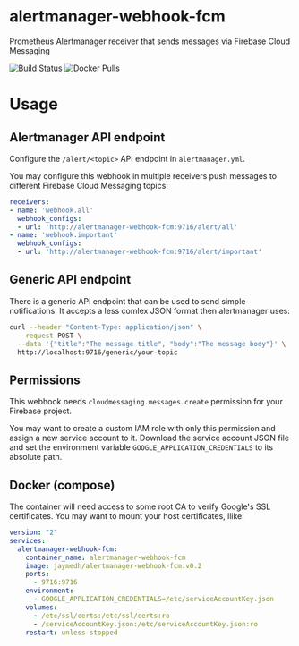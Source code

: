 # alertmanager-webhook-fcm
Prometheus Alertmanager receiver that sends messages via Firebase Cloud Messaging

[![Build Status](https://travis-ci.org/jayme-github/alertmanager-webhook-fcm.svg?branch=master)](https://travis-ci.org/jayme-github/alertmanager-webhook-fcm) ![Docker Pulls](https://img.shields.io/docker/pulls/jaymedh/alertmanager-webhook-fcm)

# Usage
## Alertmanager API endpoint
Configure the `/alert/<topic>` API endpoint in `alertmanager.yml`.

You may configure this webhook in multiple receivers push messages to different Firebase Cloud Messaging topics:
```yaml
receivers:
- name: 'webhook.all'
  webhook_configs:
  - url: 'http://alertmanager-webhook-fcm:9716/alert/all'
- name: 'webhook.important'
  webhook_configs:
  - url: 'http://alertmanager-webhook-fcm:9716/alert/important'
```

## Generic API endpoint
There is a generic API endpoint that can be used to send simple notifications. It accepts a less comlex JSON format then alertmanager uses:

```bash
curl --header "Content-Type: application/json" \
  --request POST \
  --data '{"title":"The message title", "body":"The message body"}' \
  http://localhost:9716/generic/your-topic
```

## Permissions
This webhook needs `cloudmessaging.messages.create` permission for your Firebase project.

You may want to create a custom IAM role with only this permission and assign a new service account to it. Download the service account JSON file and set the environment variable `GOOGLE_APPLICATION_CREDENTIALS` to its absolute path.

## Docker (compose)
The container will need access to some root CA to verify Google's SSL certificates. You may want to mount your host certificates, llike:
```yaml
version: "2"
services:
  alertmanager-webhook-fcm:
    container_name: alertmanager-webhook-fcm
    image: jaymedh/alertmanager-webhook-fcm:v0.2
    ports:
      - 9716:9716
    environment:
      - GOOGLE_APPLICATION_CREDENTIALS=/etc/serviceAccountKey.json
    volumes:
      - /etc/ssl/certs:/etc/ssl/certs:ro
      - /serviceAccountKey.json:/etc/serviceAccountKey.json:ro
    restart: unless-stopped
```
